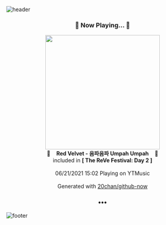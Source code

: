 ![header](https://capsule-render.vercel.app/api?type=wave&height=170&section=header&text=Hi.%20I'm%20SHIFT&fontColor=090707&fontAlignX=45&fontAlignY=65&fontSize=100)

<h3 align="center">🎵 Now Playing... 🎵</h3>
<p align="center">
  <a href="https://music.youtube.com/watch?v=4gq5i5jdgnY">
    <img width="300" src="https://lh3.googleusercontent.com/gKvHJLp0T5tn2LzGQUQmRxQqYrEebrdz13mF1LAJ-iet1DLO9CWKM4t98R5tZlTzmu4UvzM_-sAqli--">
  </a>
  <br>
  🎵&nbsp&nbsp&nbsp <b>Red Velvet - 음파음파 Umpah Umpah</b> &nbsp&nbsp&nbsp🎵
  <br>
  included in <b>[ The ReVe Festival: Day 2 ]</b>
  
  <br />
  <br />
  06/21/2021 15:02 Playing on YTMusic
  <br />
  <br />
  Generated with <a href="https://github.com/20chan/github-now">20chan/github-now</a>
</p>

<h3 align="center">•••</h3>

![footer](https://capsule-render.vercel.app/api?type=wave&height=150&section=footer)
